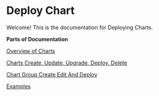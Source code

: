 # Deploy Chart

Welcome! This is the documentation for Deploying Charts.

**Parts of Documentation**

[Overview of Charts](overview-of-charts.md)

[Charts Create, Update, Upgrade, Deploy, Delete](https://docs.devtron.ai/user-guide/deploy-chart/deployment-of-charts)

[Chart Group Create Edit And Deploy](/docs/user-guide/deploy-chart/chart-group.md)

[Examples](examples/)

